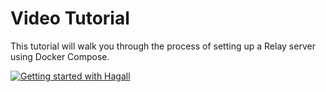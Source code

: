 # Video Tutorial

This tutorial will walk you through the process of setting up a Relay server using Docker Compose.

[![Getting started with Hagall](https://img.youtube.com/vi/sb0Qwe413_k/0.jpg)](https://www.youtube.com/watch?v=sb0Qwe413_k)
